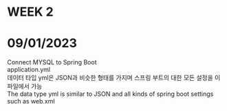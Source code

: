 # WEEK 2 


# 09/01/2023
Connect MYSQL to Spring Boot<br>
application.yml<br>
데이터 타입 yml은 JSON과 비슷한 형태를 가지며 스프링 부트의 대한 모든 설정을 이 파일에서 가능<br>
The data type yml is similar to JSON and all kinds of spring boot settings such as web.xml <br>
<br>

